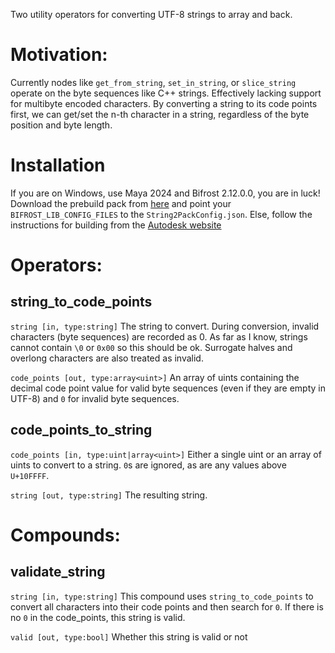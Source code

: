 Two utility operators for converting UTF-8 strings to array<uint> and back.

# Motivation:
Currently nodes like `get_from_string`, `set_in_string`, or `slice_string` operate on the byte sequences like C++ strings. Effectively lacking support for multibyte encoded characters.
By converting a string to its code points first, we can get/set the n-th character in a string, regardless of the byte position and byte length.

# Installation
If you are on Windows, use Maya 2024 and Bifrost 2.12.0.0, you are in luck! Download the prebuild pack from [here](output/Bifrost2.12.0.0-2024) and point your `BIFROST_LIB_CONFIG_FILES` to the `String2PackConfig.json`.
Else, follow the instructions for building from the [Autodesk website](https://help.autodesk.com/view/BIFROST/ENU/?guid=Bifrost_DevHelp_GettingStarted_Tutorials_GettingStartedWalkThrough_Build_html)

# Operators:
## string_to_code_points
`string [in, type:string]`
The string to convert. During conversion, invalid characters (byte sequences) are recorded as 0. As far as I know, strings cannot contain `\0` or `0x00` so this should be ok.
Surrogate halves and overlong characters are also treated as invalid.

`code_points [out, type:array<uint>]`
An array of uints containing the decimal code point value for valid byte sequences (even if they are empty in UTF-8) and `0` for invalid byte sequences.

## code_points_to_string
`code_points [in, type:uint|array<uint>]`
Either a single uint or an array of uints to convert to a string. `0`s are ignored, as are any values above `U+10FFFF`.

`string [out, type:string]`
The resulting string.

# Compounds:
## validate_string
`string [in, type:string]`
This compound uses `string_to_code_points` to convert all characters into their code points and then search for `0`. If there is no `0` in the code_points, this string is valid.

`valid [out, type:bool]`
Whether this string is valid or not
